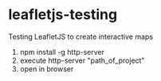 # leafletjs-testing
Testing LeafletJS to create interactive maps

1. npm install -g http-server
2. execute http-server "path_of_project"
3. open in browser
